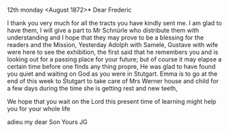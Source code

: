  12th monday <August 1872>*
Dear Frederic

I thank you very much for all the tracts you have kindly sent me. I am glad to have them, I will give a part to Mr Schnürle who distribute them with understanding and I hope that they may prove to be a blessing for the readers and the Mission, Yesterday Adolph with Samele, Gustave with wife were here to see the exhibition, the first said that he remembers you and is looking out for a passing place for your future; but of course it may elapse a certain time before one finds any thing propre, He was glad to have found you quiet and waiting on God as you were in Stutgart. 
Emma is to go at the end of this week to Stutgart to take care of Mrs Werner house and child for a few days during the time she <Mrs W> is getting rest and new teeth,

We hope that you wait on the Lord this present time of learning might help you for your whole life

 adieu my dear Son
 Yours JG
